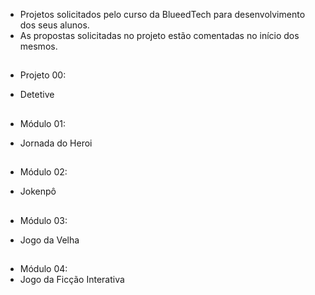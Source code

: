 - Projetos solicitados pelo curso da BlueedTech para desenvolvimento dos seus alunos.
- As propostas solicitadas no projeto estão comentadas no início dos mesmos.

##

- Projeto 00:

- Detetive

##

- Módulo 01:

- Jornada do Heroi

##

- Módulo 02:

- Jokenpô

##

- Módulo 03:

- Jogo da Velha

##

- Módulo 04:
- Jogo da Ficção Interativa

##
